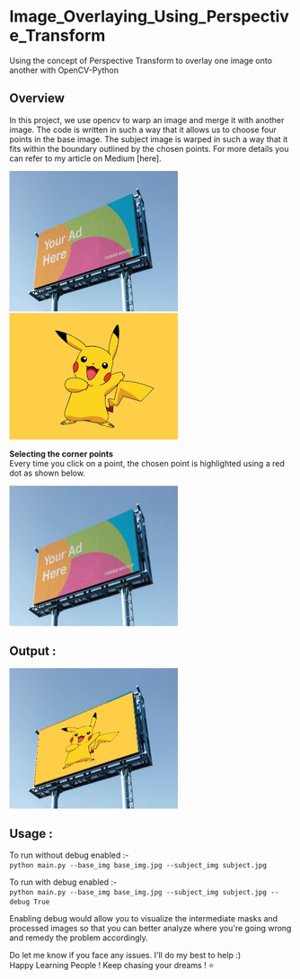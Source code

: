# Image_Overlaying_Using_Perspective_Transform
Using the concept of Perspective Transform to overlay one image onto another with OpenCV-Python  

## Overview
In this project, we use opencv to warp an image and merge it with another image. The code is written in such a way that it allows us to choose four points in the base image. The subject image is warped in such a way that it fits within the boundary outlined by the chosen points. For more details you can refer to my article on Medium [here].  

<img src ='base_img.jpg' width = 300 height=250> <img src ='subject.jpg' width = 300>  

**Selecting the corner points**   
Every time you click on a point, the chosen point is highlighted using a red dot as shown below.  

<img src ='points_selector.gif' width = 300 height=250>  

## Output :
<img src ='images/Final_Output.png' width = 300 height=250>   

## Usage :

To run without debug enabled :-  
`python main.py --base_img base_img.jpg --subject_img subject.jpg`

To run with debug enabled :-  
`python main.py --base_img base_img.jpg --subject_img subject.jpg --debug True`

Enabling debug would allow you to visualize the intermediate masks and processed images so that 
you can better analyze where you're going wrong and remedy the problem accordingly.


Do let me know if you face any issues. I'll do my best to help :)  
Happy Learning People ! Keep chasing your dreams ! ⭐️
